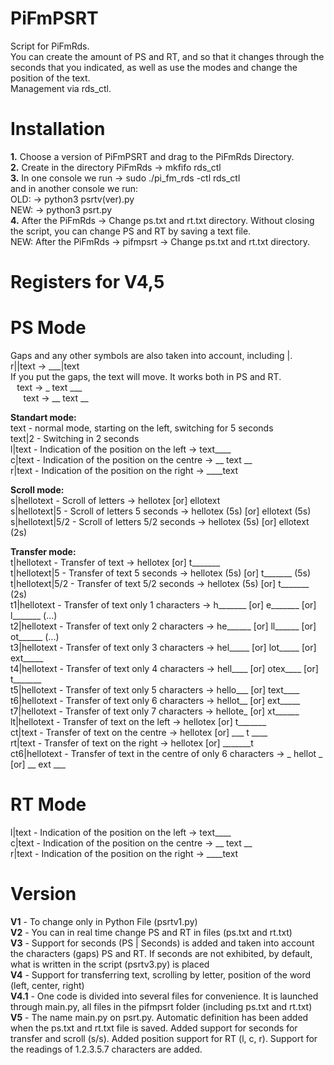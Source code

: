 # PiFmPSRT
Script for PiFmRds.  
You can create the amount of PS and RT, and so that it changes through the seconds that you indicated, as well as use the modes and change the position of the text.  
Management via rds_ctl.  

# Installation
**1.** Choose a version of PiFmPSRT and drag to the PiFmRds Directory.  
**2.** Create in the directory PiFmRds -> mkfifo rds_ctl  
**3.** In one console we run -> sudo ./pi_fm_rds -ctl rds_ctl  
and in another console we run:  
OLD: -> python3 psrtv(ver).py   
NEW: -> python3 psrt.py  
**4.** After the PiFmRds -> Change ps.txt and rt.txt directory. Without closing the script, you can change PS and RT by saving a text file.  
NEW: After the PiFmRds -> pifmpsrt -> Change ps.txt and rt.txt directory.  

# Registers for V4,5
# **PS Mode**  
Gaps and any other symbols are also taken into account, including |.  
r||text -> ___|text  
If you put the gaps, the text will move. It works both in PS and RT.  
⠀text -> _ text ___  
⠀⠀text -> __ text __  

**Standart mode:**  
text - normal mode, starting on the left, switching for 5 seconds  
text|2 - Switching in 2 seconds  
l|text - Indication of the position on the left -> text____  
c|text - Indication of the position on the centre -> __ text __  
r|text - Indication of the position on the right -> ____text  

**Scroll mode:**  
s|hellotext - Scroll of letters -> hellotex [or] ellotext  
s|hellotext|5 - Scroll of letters 5 seconds -> hellotex (5s) [or] ellotext (5s) 
s|hellotext|5/2 - Scroll of letters 5/2 seconds -> hellotex (5s) [or] ellotext (2s)  

**Transfer mode:**  
t|hellotext - Transfer of text -> hellotex [or] t_______  
t|hellotext|5 - Transfer of text 5 seconds -> hellotex (5s) [or] t_______ (5s)  
t|hellotext|5/2 - Transfer of text 5/2 seconds -> hellotex (5s) [or] t_______ (2s)  
t1|hellotext - Transfer of text only 1 characters -> h_______ [or] e_______ [or] l_______ (...)  
t2|hellotext - Transfer of text only 2 characters -> he______ [or] ll______ [or] ot______ (...)  
t3|hellotext - Transfer of text only 3 characters -> hel_____ [or] lot_____ [or] ext_____  
t4|hellotext - Transfer of text only 4 characters -> hell____ [or] otex____ [or] t_______  
t5|hellotext - Transfer of text only 5 characters -> hello___ [or] text____  
t6|hellotext - Transfer of text only 6 characters -> hellot__ [or] ext_____  
t7|hellotext - Transfer of text only 7 characters -> hellote_ [or] xt______  
lt|hellotext - Transfer of text on the left -> hellotex [or] t_______  
ct|text - Transfer of text on the centre -> hellotex [or] ___ t ____  
rt|text - Transfer of text on the right -> hellotex [or] _______t  
ct6|hellotext - Transfer of text in the centre of only 6 characters -> _ hellot _ [or] __ ext ___

# **RT Mode**  
l|text - Indication of the position on the left -> text____  
c|text - Indication of the position on the centre -> __ text __  
r|text - Indication of the position on the right -> ____text 

# Version
**V1** - To change only in Python File (psrtv1.py)  
**V2** - You can in real time change PS and RT in files (ps.txt and rt.txt)  
**V3** - Support for seconds (PS | Seconds) is added and taken into account the characters (gaps) PS and RT. If seconds are not exhibited, by default, what is written in the script (psrtv3.py) is placed    
**V4** - Support for transferring text, scrolling by letter, position of the word (left, center, right)  
**V4.1** - One code is divided into several files for convenience. It is launched through main.py, all files in the pifmpsrt folder (including ps.txt and rt.txt)
**V5** - The name main.py on psrt.py. Automatic definition has been added when the ps.txt and rt.txt file is saved. Added support for seconds for transfer and scroll (s/s). Added position support for RT (l, c, r). Support for the readings of 1.2.3.5.7 characters are added.  

